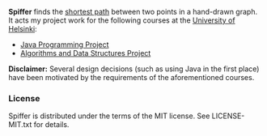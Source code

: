 **Spiffer** finds the [shortest path](http://en.wikipedia.org/wiki/Shortest_path_problem)
between two points in a hand-drawn graph. It acts my project work for the
following courses at the [University of Helsinki](http://www.cs.helsinki.fi/en):

* [Java Programming Project](http://www.cs.helsinki.fi/en/courses/58160/2013/s/a/3)
* [Algorithms and Data Structures Project](http://www.cs.helsinki.fi/en/courses/58161/2013/s/a/3)

**Disclaimer:** Several design decisions (such as using Java in the first place)
have been motivated by the requirements of the aforementioned courses.


### License

Spiffer is distributed under the terms of the MIT license. See LICENSE-MIT.txt
for details.